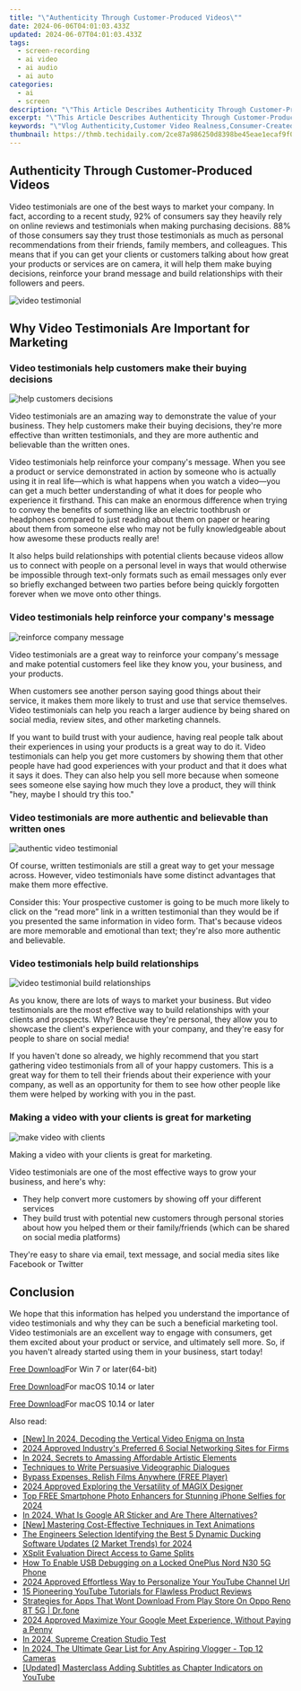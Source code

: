 ```yaml
---
title: "\"Authenticity Through Customer-Produced Videos\""
date: 2024-06-06T04:01:03.433Z
updated: 2024-06-07T04:01:03.433Z
tags: 
  - screen-recording
  - ai video
  - ai audio
  - ai auto
categories: 
  - ai
  - screen
description: "\"This Article Describes Authenticity Through Customer-Produced Videos\""
excerpt: "\"This Article Describes Authenticity Through Customer-Produced Videos\""
keywords: "\"Vlog Authenticity,Customer Video Realness,Consumer-Created Content,Truth in User Media,Peer-Produced Honesty,Custom Film Integrity,Personal Productions Veracity\""
thumbnail: https://thmb.techidaily.com/2ce87a986250d8398be45eae1ecaf9f012f12535b14ea9611940de411cb7abe5.jpg
---
```


## Authenticity Through Customer-Produced Videos

Video testimonials are one of the best ways to market your company. In fact, according to a recent study, 92% of consumers say they heavily rely on online reviews and testimonials when making purchasing decisions. 88% of those consumers say they trust those testimonials as much as personal recommendations from their friends, family members, and colleagues. This means that if you can get your clients or customers talking about how great your products or services are on camera, it will help them make buying decisions, reinforce your brand message and build relationships with their followers and peers.

![video testimonial](https://images.wondershare.com/filmora/article-images/2022/07/video-testimonial.jpg)

## Why Video Testimonials Are Important for Marketing

### Video testimonials help customers make their buying decisions

![help customers decisions](https://images.wondershare.com/filmora/article-images/2022/07/help-customers-decisions.jpg)

Video testimonials are an amazing way to demonstrate the value of your business. They help customers make their buying decisions, they're more effective than written testimonials, and they are more authentic and believable than the written ones.

Video testimonials help reinforce your company's message. When you see a product or service demonstrated in action by someone who is actually using it in real life—which is what happens when you watch a video—you can get a much better understanding of what it does for people who experience it firsthand. This can make an enormous difference when trying to convey the benefits of something like an electric toothbrush or headphones compared to just reading about them on paper or hearing about them from someone else who may not be fully knowledgeable about how awesome these products really are!

It also helps build relationships with potential clients because videos allow us to connect with people on a personal level in ways that would otherwise be impossible through text-only formats such as email messages only ever so briefly exchanged between two parties before being quickly forgotten forever when we move onto other things.

### Video testimonials help reinforce your company's message

![reinforce company message](https://images.wondershare.com/filmora/article-images/2022/07/reinforce-company-message.jpg)

Video testimonials are a great way to reinforce your company's message and make potential customers feel like they know you, your business, and your products.

When customers see another person saying good things about their service, it makes them more likely to trust and use that service themselves. Video testimonials can help you reach a larger audience by being shared on social media, review sites, and other marketing channels.

If you want to build trust with your audience, having real people talk about their experiences in using your products is a great way to do it. Video testimonials can help you get more customers by showing them that other people have had good experiences with your product and that it does what it says it does. They can also help you sell more because when someone sees someone else saying how much they love a product, they will think "hey, maybe I should try this too."

### Video testimonials are more authentic and believable than written ones

![authentic video testimonial](https://images.wondershare.com/filmora/article-images/2022/07/authentic-video-testimonial.jpg)

Of course, written testimonials are still a great way to get your message across. However, video testimonials have some distinct advantages that make them more effective.

Consider this: Your prospective customer is going to be much more likely to click on the “read more” link in a written testimonial than they would be if you presented the same information in video form. That's because videos are more memorable and emotional than text; they're also more authentic and believable.

### Video testimonials help build relationships

![video testimonial build relationships](https://images.wondershare.com/filmora/article-images/2022/07/video-testimonial-build-relationships.jpg)

As you know, there are lots of ways to market your business. But video testimonials are the most effective way to build relationships with your clients and prospects. Why? Because they're personal, they allow you to showcase the client's experience with your company, and they're easy for people to share on social media!

If you haven't done so already, we highly recommend that you start gathering video testimonials from all of your happy customers. This is a great way for them to tell their friends about their experience with your company, as well as an opportunity for them to see how other people like them were helped by working with you in the past.

### Making a video with your clients is great for marketing

![make video with clients](https://images.wondershare.com/filmora/article-images/2022/07/make-video-with-clients.jpg)

Making a video with your clients is great for marketing.

Video testimonials are one of the most effective ways to grow your business, and here's why:

* They help convert more customers by showing off your different services
* They build trust with potential new customers through personal stories about how you helped them or their family/friends (which can be shared on social media platforms)

They're easy to share via email, text message, and social media sites like Facebook or Twitter

## Conclusion

We hope that this information has helped you understand the importance of video testimonials and why they can be such a beneficial marketing tool. Video testimonials are an excellent way to engage with consumers, get them excited about your product or service, and ultimately sell more. So, if you haven't already started using them in your business, start today!

[Free Download](https://tools.techidaily.com/wondershare/filmora/download/)For Win 7 or later(64-bit)

[Free Download](https://tools.techidaily.com/wondershare/filmora/download/)For macOS 10.14 or later

</article

[Free Download](https://tools.techidaily.com/wondershare/filmora/download/)For macOS 10.14 or later

<ins class="adsbygoogle"
     style="display:block"
     data-ad-format="autorelaxed"
     data-ad-client="ca-pub-7571918770474297"
     data-ad-slot="1223367746"></ins>

<ins class="adsbygoogle"
     style="display:block"
     data-ad-format="autorelaxed"
     data-ad-client="ca-pub-7571918770474297"
     data-ad-slot="1223367746"></ins>



<ins class="adsbygoogle"
     style="display:block"
     data-ad-client="ca-pub-7571918770474297"
     data-ad-slot="8358498916"
     data-ad-format="auto"
     data-full-width-responsive="true"></ins>


<span class="atpl-alsoreadstyle">Also read:</span>
<div><ul>
<li><a href="https://vp-tips.techidaily.com/new-in-2024-decoding-the-vertical-video-enigma-on-insta/"><u>[New] In 2024, Decoding the Vertical Video Enigma on Insta</u></a></li>
<li><a href="https://vp-tips.techidaily.com/2024-approved-industrys-preferred-6-social-networking-sites-for-firms/"><u>2024 Approved  Industry's Preferred 6 Social Networking Sites for Firms</u></a></li>
<li><a href="https://vp-tips.techidaily.com/in-2024-secrets-to-amassing-affordable-artistic-elements/"><u>In 2024, Secrets to Amassing Affordable Artistic Elements</u></a></li>
<li><a href="https://vp-tips.techidaily.com/techniques-to-write-persuasive-videographic-dialogues/"><u>Techniques to Write Persuasive Videographic Dialogues</u></a></li>
<li><a href="https://vp-tips.techidaily.com/bypass-expenses-relish-films-anywhere-free-player/"><u>Bypass Expenses, Relish Films Anywhere (FREE Player)</u></a></li>
<li><a href="https://vp-tips.techidaily.com/2024-approved-exploring-the-versatility-of-magix-designer/"><u>2024 Approved  Exploring the Versatility of MAGIX Designer</u></a></li>
<li><a href="https://vp-tips.techidaily.com/top-free-smartphone-photo-enhancers-for-stunning-iphone-selfies-for-2024/"><u>Top FREE Smartphone Photo Enhancers for Stunning iPhone Selfies for 2024</u></a></li>
<li><a href="https://vp-tips.techidaily.com/in-2024-what-is-google-ar-sticker-and-are-there-alternatives/"><u>In 2024, What Is Google AR Sticker and Are There Alternatives?</u></a></li>
<li><a href="https://vp-tips.techidaily.com/new-mastering-cost-effective-techniques-in-text-animations/"><u>[New] Mastering Cost-Effective Techniques in Text Animations</u></a></li>
<li><a href="https://audio-editing.techidaily.com/the-engineers-selection-identifying-the-best-5-dynamic-ducking-software-updates-2-market-trends-for-2024/"><u>The Engineers Selection Identifying the Best 5 Dynamic Ducking Software Updates (2 Market Trends) for 2024</u></a></li>
<li><a href="https://extra-information.techidaily.com/xsplit-evaluation-direct-access-to-game-splits/"><u>XSplit Evaluation  Direct Access to Game Splits</u></a></li>
<li><a href="https://easy-unlock-android.techidaily.com/how-to-enable-usb-debugging-on-a-locked-oneplus-nord-n30-5g-phone-by-drfone-android/"><u>How To Enable USB Debugging on a Locked OnePlus Nord N30 5G Phone</u></a></li>
<li><a href="https://youtube-video-recordings.techidaily.com/2024-approved-effortless-way-to-personalize-your-youtube-channel-url/"><u>2024 Approved  Effortless Way to Personalize Your YouTube Channel Url</u></a></li>
<li><a href="https://extra-resources.techidaily.com/15-pioneering-youtube-tutorials-for-flawless-product-reviews/"><u>15 Pioneering YouTube Tutorials for Flawless Product Reviews</u></a></li>
<li><a href="https://fix-guide.techidaily.com/strategies-for-apps-that-wont-download-from-play-store-on-oppo-reno-8t-5g-drfone-by-drfone-fix-android-problems-fix-android-problems/"><u>Strategies for Apps That Wont Download From Play Store On Oppo Reno 8T 5G | Dr.fone</u></a></li>
<li><a href="https://screen-capture.techidaily.com/2024-approved-maximize-your-google-meet-experience-without-paying-a-penny/"><u>2024 Approved  Maximize Your Google Meet Experience, Without Paying a Penny</u></a></li>
<li><a href="https://some-guidance.techidaily.com/in-2024-supreme-creation-studio-test/"><u>In 2024, Supreme Creation Studio Test</u></a></li>
<li><a href="https://youtube-stream.techidaily.com/in-2024-the-ultimate-gear-list-for-any-aspiring-vlogger-top-12-cameras/"><u>In 2024, The Ultimate Gear List for Any Aspiring Vlogger - Top 12 Cameras</u></a></li>
<li><a href="https://extra-guidance.techidaily.com/updated-masterclass-adding-subtitles-as-chapter-indicators-on-youtube/"><u>[Updated] Masterclass  Adding Subtitles as Chapter Indicators on YouTube</u></a></li>
</ul></div>
